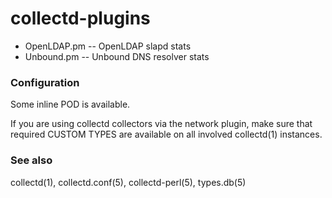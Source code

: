 # collectd-plugins

* OpenLDAP.pm -- OpenLDAP slapd stats
* Unbound.pm -- Unbound DNS resolver stats

### Configuration

Some inline POD is available.

If you are using collectd collectors via the network plugin,
make sure that required CUSTOM TYPES are available on all
involved collectd(1) instances.

### See also

collectd(1), collectd.conf(5), collectd-perl(5), types.db(5)

